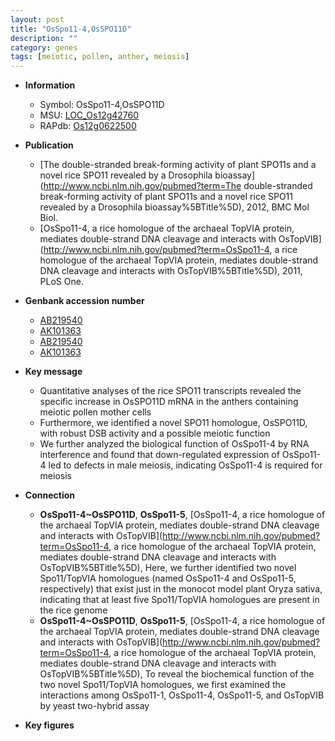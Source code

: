 ```yaml
---
layout: post
title: "OsSpo11-4,OsSPO11D"
description: ""
category: genes
tags: [meiotic, pollen, anther, meiosis]
---
```


* **Information**  
    + Symbol: OsSpo11-4,OsSPO11D  
    + MSU: [LOC_Os12g42760](http://rice.plantbiology.msu.edu/cgi-bin/ORF_infopage.cgi?orf=LOC_Os12g42760)  
    + RAPdb: [Os12g0622500](http://rapdb.dna.affrc.go.jp/viewer/gbrowse_details/irgsp1?name=Os12g0622500)  

* **Publication**  
    + [The double-stranded break-forming activity of plant SPO11s and a novel rice SPO11 revealed by a Drosophila bioassay](http://www.ncbi.nlm.nih.gov/pubmed?term=The double-stranded break-forming activity of plant SPO11s and a novel rice SPO11 revealed by a Drosophila bioassay%5BTitle%5D), 2012, BMC Mol Biol.
    + [OsSpo11-4, a rice homologue of the archaeal TopVIA protein, mediates double-strand DNA cleavage and interacts with OsTopVIB](http://www.ncbi.nlm.nih.gov/pubmed?term=OsSpo11-4, a rice homologue of the archaeal TopVIA protein, mediates double-strand DNA cleavage and interacts with OsTopVIB%5BTitle%5D), 2011, PLoS One.

* **Genbank accession number**  
    + [AB219540](http://www.ncbi.nlm.nih.gov/nuccore/AB219540)
    + [AK101363](http://www.ncbi.nlm.nih.gov/nuccore/AK101363)
    + [AB219540](http://www.ncbi.nlm.nih.gov/nuccore/AB219540)
    + [AK101363](http://www.ncbi.nlm.nih.gov/nuccore/AK101363)

* **Key message**  
    + Quantitative analyses of the rice SPO11 transcripts revealed the specific increase in OsSPO11D mRNA in the anthers containing meiotic pollen mother cells
    + Furthermore, we identified a novel SPO11 homologue, OsSPO11D, with robust DSB activity and a possible meiotic function
    + We further analyzed the biological function of OsSpo11-4 by RNA interference and found that down-regulated expression of OsSpo11-4 led to defects in male meiosis, indicating OsSpo11-4 is required for meiosis

* **Connection**  
    + __OsSpo11-4~OsSPO11D__, __OsSpo11-5__, [OsSpo11-4, a rice homologue of the archaeal TopVIA protein, mediates double-strand DNA cleavage and interacts with OsTopVIB](http://www.ncbi.nlm.nih.gov/pubmed?term=OsSpo11-4, a rice homologue of the archaeal TopVIA protein, mediates double-strand DNA cleavage and interacts with OsTopVIB%5BTitle%5D),  Here, we further identified two novel Spo11/TopVIA homologues (named OsSpo11-4 and OsSpo11-5, respectively) that exist just in the monocot model plant Oryza sativa, indicating that at least five Spo11/TopVIA homologues are present in the rice genome
    + __OsSpo11-4~OsSPO11D__, __OsSpo11-5__, [OsSpo11-4, a rice homologue of the archaeal TopVIA protein, mediates double-strand DNA cleavage and interacts with OsTopVIB](http://www.ncbi.nlm.nih.gov/pubmed?term=OsSpo11-4, a rice homologue of the archaeal TopVIA protein, mediates double-strand DNA cleavage and interacts with OsTopVIB%5BTitle%5D),  To reveal the biochemical function of the two novel Spo11/TopVIA homologues, we first examined the interactions among OsSpo11-1, OsSpo11-4, OsSpo11-5, and OsTopVIB by yeast two-hybrid assay

* **Key figures**  


